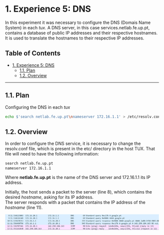 # 1. Experience 5: DNS

In this experiment it was necessary to configure the DNS (Domais Name System) in each _tux_. A DNS server, in this case services.netlab.fe.up.pt, contains a database of public IP addresses and their respective hostnames. It is used to translate the hostnames to their respective IP addresses. 

## Table of Contents<!-- omit in toc -->

- [1. Experience 5: DNS](#1-experience-5-DNS)
  - [1.1. Plan](#11-plan)
  - [1.2. Overview](#12-overview)

***

## 1.1. Plan

Configuring the DNS in each *tux*
```bash
echo $'search netlab.fe.up.pt\nnameserver 172.16.1.1' > /etc/resolv.conf
```

## 1.2. Overview


In order to configure the DNS service, it is necessary to change the resolv.conf file, which is present in the etc/ directory in the host TUX. 
That file will need to have the following information:  
    
    search netlab.fe.up.pt
    nameserver 172.16.1.1

Where __netlab.fe.up.pt__ is the name of the DNS server and 172.16.1.1 its IP address. 

Initially, the host sends a packet to the server (line 8), which contains the desired _hostname_, asking for its IP address.  
The server responds with a packet that contains the IP address of the _hostname_ (line 11).


![](./snippet.png)
